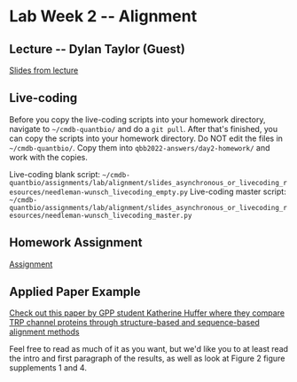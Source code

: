 # Lab Week 2 -- Alignment

## Lecture -- Dylan Taylor (Guest)

[Slides from lecture](https://docs.google.com/presentation/d/1IRm-2vsaJLWN2YV0us_UHHwVVDEfrvXu8zW-9zc0Jec/edit?usp=sharing)

## Live-coding

Before you copy the live-coding scripts into your homework directory, navigate to `~/cmdb-quantbio/` and do a `git pull`. After that's finished, you can copy the scripts into your homework directory. Do NOT edit the files in `~/cmdb-quantbio/`. Copy them into `qbb2022-answers/day2-homework/` and work with the copies.

Live-coding blank script: `~/cmdb-quantbio/assignments/lab/alignment/slides_asynchronous_or_livecoding_resources/needleman-wunsch_livecoding_empty.py`
Live-coding master script: `~/cmdb-quantbio/assignments/lab/alignment/slides_asynchronous_or_livecoding_resources/needleman-wunsch_livecoding_master.py`

## Homework Assignment

[Assignment](https://bxlab.github.io/cmdb-quantbio/assignments/lab/alignment/assignment/)

## Applied Paper Example

[Check out this paper by GPP student Katherine Huffer where they compare TRP channel proteins through structure-based and sequence-based alignment methods](https://pubmed.ncbi.nlm.nih.gov/32804077/)

Feel free to read as much of it as you want, but we'd like you to at least read the intro and first paragraph of the results, as well as look at Figure 2 figure supplements 1 and 4.
